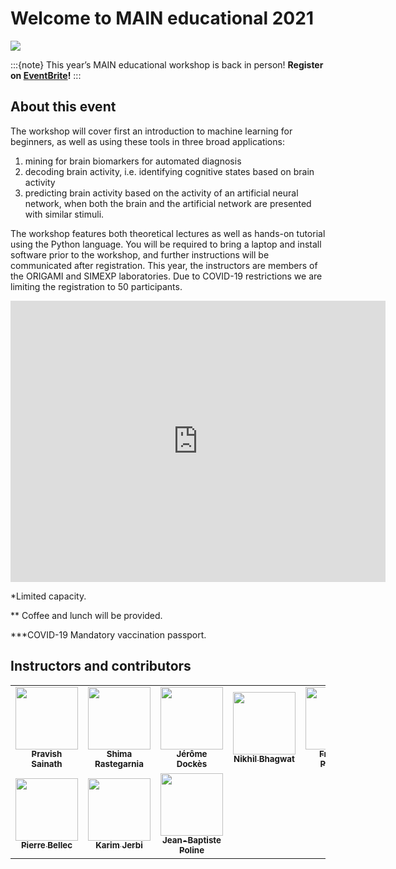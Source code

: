 # Welcome to MAIN educational 2021

![](./banner.jpeg)

:::{note}
This year’s MAIN educational workshop is back in person!
**Register on [EventBrite](https://www.eventbrite.ca/e/main-educational-november-25th-26th-2021-tickets-205723744257)!**
:::

## About this event

The workshop will cover first an introduction to machine learning for beginners, as well as using these tools in three broad applications: 

1. mining for brain biomarkers for automated diagnosis
2. decoding brain activity, i.e. identifying cognitive states based on brain activity 
3. predicting brain activity based on the activity of an artificial neural network, when both the brain and the artificial network are presented with similar stimuli.

The workshop features both theoretical lectures as well as hands-on tutorial using the Python language. You will be required to bring a laptop and install software prior to the workshop, and further instructions will be communicated after registration. This year, the instructors are members of the ORIGAMI and SIMEXP laboratories. Due to COVID-19 restrictions we are limiting the registration to 50 participants.

<iframe src="https://www.google.com/maps/embed?pb=!1m14!1m8!1m3!1d11187.585588316057!2d-73.624961!3d45.492031!3m2!1i1024!2i768!4f13.1!3m3!1m2!1s0x0%3A0x7ac2b0b31c3101d1!2sResearch%20Center%20De%20L&#39;iugm!5e0!3m2!1sen!2sca!4v1637620566995!5m2!1sen!2sca" width="600" height="450" style="border:0;" allowfullscreen="" loading="lazy"></iframe>

*Limited capacity.

** Coffee and lunch will be provided.

***COVID-19 Mandatory vaccination passport.

## Instructors and contributors

<table>
  <tr>
    <td align="center">
      <a href="https://github.com/pravishsainath">
        <img src="https://avatars.githubusercontent.com/u/13696562?v=4" width="100px;" alt=""/>
        <br /><sub><b>Pravish Sainath</b></sub>
      </a>
      <br />
    </td>
    <td align="center">
      <a href="https://github.com/srastegarnia">
        <img src="https://avatars.githubusercontent.com/u/64853244?v=4" width="100px;" alt=""/>
        <br /><sub><b> Shima Rastegarnia </b></sub>
      </a>
      <br />
    </td>
    <td align="center">
      <a href="https://github.com/jeromedockes">
        <img src="https://avatars.githubusercontent.com/u/9196501?v=4" width="100px;" alt=""/>
        <br /><sub><b> Jérôme Dockès</b></sub>
      </a>
      <br />
    </td>
    <td align="center">
      <a href="https://github.com/nikhil153">
        <img src="https://avatars.githubusercontent.com/u/7978607?v=4" width="100px;" alt=""/>
        <br /><sub><b>Nikhil Bhagwat</b></sub>
      </a>
      <br />
    </td>
    <td align="center">
      <a href="https://github.com/FrancoisPgm">
        <img src="https://avatars.githubusercontent.com/u/35327799?v=4" width="100px;" alt=""/>
        <br /><sub><b> François Paugam</b></sub>
      </a>
      <br />
    </td>
    <td align="center">
      <a href="https://wanghaoting.com">
        <img src="https://avatars.githubusercontent.com/u/13743617?v=4" width="100px;" alt=""/>
        <br /><sub><b>Hao-Ting Wang</b></sub>
      </a>
      <br />
    </td>
  </tr>
  <tr>
      <td align="center">
      <a href="https://github.com/pbellec">
        <img src="https://avatars.githubusercontent.com/u/1670887?v=4?s=100" width="100px;" alt=""/>
        <br /><sub><b>Pierre Bellec</b></sub>
      </a>
      <br />
    </td>
    <td align="center">
      <a href="https://github.com/k-jerbi">
        <img src="https://avatars.githubusercontent.com/u/29810957?v=4" width="100px;" alt=""/>
        <br /><sub><b>Karim Jerbi</b></sub>
      </a>
      <br />
    </td>
    <td align="center">
      <a href="https://github.com/jbpoline">
        <img src="https://avatars.githubusercontent.com/u/275048?v=4" width="100px;" alt=""/>
        <br /><sub><b>Jean-Baptiste Poline</b></sub>
      </a>
      <br />
    </td>
  </tr>
</table>